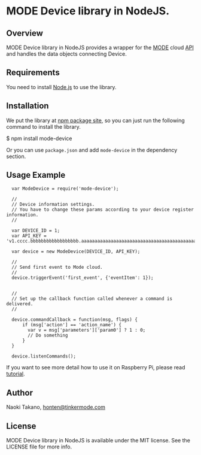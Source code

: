 # MODE Device library in NodeJS.

## Overview

MODE Device library in NodeJS provides a wrapper for the [MODE](http://www.tinkermode.com) cloud [API](http://dev.tinkermode.com/docs/api/) and handles the data objects connecting Device.

## Requirements
You need to install [Node.js](https://nodejs.org/) to use the library.

## Installation

We put the library at [npm package site](https://www.npmjs.com/package/mode-device), so you can just run the following command to install the library.

$ npm install mode-device

Or you can use `package.json` and add `mode-device` in the dependency section.

## Usage Example

~~~
  var ModeDevice = require('mode-device');
  
  //
  // Device information settings.
  // You have to change these params according to your device register information.
  //
  
  var DEVICE_ID = 1;
  var API_KEY = 'v1.cccc.bbbbbbbbbbbbbbbbbb.aaaaaaaaaaaaaaaaaaaaaaaaaaaaaaaaaaaaaaaaaaaaaaaa';
  
  var device = new ModeDevice(DEVICE_ID, API_KEY);
  
  //
  // Send first event to Mode cloud.
  //
  device.triggerEvent('first_event', {'eventItem': 1});


  //
  // Set up the callback function called whenever a command is delivered.
  //
  
  device.commandCallback = function(msg, flags) {
      if (msg['action'] == 'action_name') {
        var v = msg['parameters']['param0'] ? 1 : 0;
        // Do something
      }
  }
  
  device.listenCommands();
~~~

If you want to see more detail how to use it on Raspberry Pi, please read [tutorial](http://dev.tinkermode.com/docs/raspberry_pi.html).


## Author

Naoki Takano, honten@tinkermode.com

## License

MODE Device library in NodeJS is available under the MIT license. See the LICENSE file for more info.

